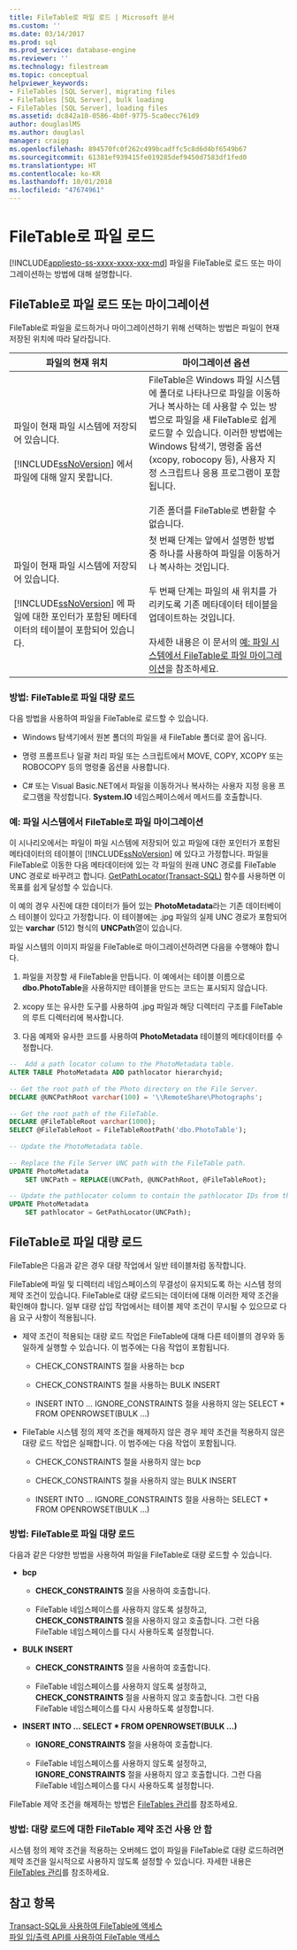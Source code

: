 ```yaml
---
title: FileTable로 파일 로드 | Microsoft 문서
ms.custom: ''
ms.date: 03/14/2017
ms.prod: sql
ms.prod_service: database-engine
ms.reviewer: ''
ms.technology: filestream
ms.topic: conceptual
helpviewer_keywords:
- FileTables [SQL Server], migrating files
- FileTables [SQL Server], bulk loading
- FileTables [SQL Server], loading files
ms.assetid: dc842a10-0586-4b0f-9775-5ca0ecc761d9
author: douglaslMS
ms.author: douglasl
manager: craigg
ms.openlocfilehash: 894570fc0f262c499bcadffc5c8d6d4bf6549b67
ms.sourcegitcommit: 61381ef939415fe019285def9450d7583df1fed0
ms.translationtype: HT
ms.contentlocale: ko-KR
ms.lasthandoff: 10/01/2018
ms.locfileid: "47674961"
---
```

# <a name="load-files-into-filetables"></a>FileTable로 파일 로드
[!INCLUDE[appliesto-ss-xxxx-xxxx-xxx-md](../../includes/appliesto-ss-xxxx-xxxx-xxx-md.md)]
  파일을 FileTable로 로드 또는 마이그레이션하는 방법에 대해 설명합니다.  
  
##  <a name="BasicsLoadNew"></a> FileTable로 파일 로드 또는 마이그레이션  
 FileTable로 파일을 로드하거나 마이그레이션하기 위해 선택하는 방법은 파일이 현재 저장된 위치에 따라 달라집니다.  
  
|파일의 현재 위치|마이그레이션 옵션|  
|-------------------------------|---------------------------|  
|파일이 현재 파일 시스템에 저장되어 있습니다.<br /><br /> [!INCLUDE[ssNoVersion](../../includes/ssnoversion-md.md)] 에서 파일에 대해 알지 못합니다.|FileTable은 Windows 파일 시스템에 폴더로 나타나므로 파일을 이동하거나 복사하는 데 사용할 수 있는 방법으로 파일을 새 FileTable로 쉽게 로드할 수 있습니다. 이러한 방법에는 Windows 탐색기, 명령줄 옵션(xcopy, robocopy 등), 사용자 지정 스크립트나 응용 프로그램이 포함됩니다.<br /><br /> 기존 폴더를 FileTable로 변환할 수 없습니다.|  
|파일이 현재 파일 시스템에 저장되어 있습니다.<br /><br /> [!INCLUDE[ssNoVersion](../../includes/ssnoversion-md.md)] 에 파일에 대한 포인터가 포함된 메타데이터의 테이블이 포함되어 있습니다.|첫 번째 단계는 앞에서 설명한 방법 중 하나를 사용하여 파일을 이동하거나 복사하는 것입니다.<br /><br /> 두 번째 단계는 파일의 새 위치를 가리키도록 기존 메타데이터 테이블을 업데이트하는 것입니다.<br /><br /> 자세한 내용은 이 문서의 [예: 파일 시스템에서 FileTable로 파일 마이그레이션](#HowToMigrateFiles)을 참조하세요.|  
  
###  <a name="HowToLoadNew"></a> 방법: FileTable로 파일 대량 로드  
다음 방법을 사용하여 파일을 FileTable로 로드할 수 있습니다.  
  
-   Windows 탐색기에서 원본 폴더의 파일을 새 FileTable 폴더로 끌어 옵니다.  
  
-   명령 프롬프트나 일괄 처리 파일 또는 스크립트에서 MOVE, COPY, XCOPY 또는 ROBOCOPY 등의 명령줄 옵션을 사용합니다.  
  
-   C# 또는 Visual Basic.NET에서 파일을 이동하거나 복사하는 사용자 지정 응용 프로그램을 작성합니다. **System.IO** 네임스페이스에서 메서드를 호출합니다.  
  
###  <a name="HowToMigrateFiles"></a> 예: 파일 시스템에서 FileTable로 파일 마이그레이션  
 이 시나리오에서는 파일이 파일 시스템에 저장되어 있고 파일에 대한 포인터가 포함된 메타데이터의 테이블이 [!INCLUDE[ssNoVersion](../../includes/ssnoversion-md.md)] 에 있다고 가정합니다. 파일을 FileTable로 이동한 다음 메타데이터에 있는 각 파일의 원래 UNC 경로를 FileTable UNC 경로로 바꾸려고 합니다. [GetPathLocator&#40;Transact-SQL&#41;](../../relational-databases/system-functions/getpathlocator-transact-sql.md) 함수를 사용하면 이 목표를 쉽게 달성할 수 있습니다.  
  
 이 예의 경우 사진에 대한 데이터가 들어 있는 **PhotoMetadata**라는 기존 데이터베이스 테이블이 있다고 가정합니다. 이 테이블에는 .jpg 파일의 실제 UNC 경로가 포함되어 있는 **varchar** (512) 형식의 **UNCPath**열이 있습니다.  
  
 파일 시스템의 이미지 파일을 FileTable로 마이그레이션하려면 다음을 수행해야 합니다.  
  
1.  파일을 저장할 새 FileTable을 만듭니다. 이 예에서는 테이블 이름으로 **dbo.PhotoTable**을 사용하지만 테이블을 만드는 코드는 표시되지 않습니다.  
  
2.  xcopy 또는 유사한 도구를 사용하여 .jpg 파일과 해당 디렉터리 구조를 FileTable의 루트 디렉터리에 복사합니다.  
  
3.  다음 예제와 유사한 코드를 사용하여 **PhotoMetadata** 테이블의 메타데이터를 수정합니다.  
  
```sql  
--  Add a path locator column to the PhotoMetadata table.  
ALTER TABLE PhotoMetadata ADD pathlocator hierarchyid;  
  
-- Get the root path of the Photo directory on the File Server.  
DECLARE @UNCPathRoot varchar(100) = '\\RemoteShare\Photographs';  
  
-- Get the root path of the FileTable.  
DECLARE @FileTableRoot varchar(1000);  
SELECT @FileTableRoot = FileTableRootPath('dbo.PhotoTable');  
  
-- Update the PhotoMetadata table.  
  
-- Replace the File Server UNC path with the FileTable path.  
UPDATE PhotoMetadata  
    SET UNCPath = REPLACE(UNCPath, @UNCPathRoot, @FileTableRoot);  
  
-- Update the pathlocator column to contain the pathlocator IDs from the FileTable.  
UPDATE PhotoMetadata  
    SET pathlocator = GetPathLocator(UNCPath);  
```  
  
##  <a name="BasicsBulkLoad"></a> FileTable로 파일 대량 로드  
 FileTable은 다음과 같은 경우 대량 작업에서 일반 테이블처럼 동작합니다.  
  
 FileTable에 파일 및 디렉터리 네임스페이스의 무결성이 유지되도록 하는 시스템 정의 제약 조건이 있습니다. FileTable로 대량 로드되는 데이터에 대해 이러한 제약 조건을 확인해야 합니다. 일부 대량 삽입 작업에서는 테이블 제약 조건이 무시될 수 있으므로 다음 요구 사항이 적용됩니다.  
  
-   제약 조건이 적용되는 대량 로드 작업은 FileTable에 대해 다른 테이블의 경우와 동일하게 실행할 수 있습니다. 이 범주에는 다음 작업이 포함됩니다.  
  
    -   CHECK_CONSTRAINTS 절을 사용하는 bcp  
  
    -   CHECK_CONSTRAINTS 절을 사용하는 BULK INSERT  
  
    -   INSERT INTO … IGNORE_CONSTRAINTS 절을 사용하지 않는 SELECT * FROM OPENROWSET(BULK …)  
  
-   FileTable 시스템 정의 제약 조건을 해제하지 않은 경우 제약 조건을 적용하지 않은 대량 로드 작업은 실패합니다. 이 범주에는 다음 작업이 포함됩니다.  
  
    -   CHECK_CONSTRAINTS 절을 사용하지 않는 bcp  
  
    -   CHECK_CONSTRAINTS 절을 사용하지 않는 BULK INSERT  
  
    -   INSERT INTO … IGNORE_CONSTRAINTS 절을 사용하는 SELECT * FROM OPENROWSET(BULK …)  
  
###  <a name="HowToBulkLoad"></a> 방법: FileTable로 파일 대량 로드  
 다음과 같은 다양한 방법을 사용하여 파일을 FileTable로 대량 로드할 수 있습니다.  
  
-   **bcp**  
  
    -   **CHECK_CONSTRAINTS** 절을 사용하여 호출합니다.  
  
    -   FileTable 네임스페이스를 사용하지 않도록 설정하고, **CHECK_CONSTRAINTS** 절을 사용하지 않고 호출합니다. 그런 다음 FileTable 네임스페이스를 다시 사용하도록 설정합니다.  
  
-   **BULK INSERT**  
  
    -   **CHECK_CONSTRAINTS** 절을 사용하여 호출합니다.  
  
    -   FileTable 네임스페이스를 사용하지 않도록 설정하고, **CHECK_CONSTRAINTS** 절을 사용하지 않고 호출합니다. 그런 다음 FileTable 네임스페이스를 다시 사용하도록 설정합니다.  
  
-   **INSERT INTO … SELECT \* FROM OPENROWSET(BULK …)**  
  
    -   **IGNORE_CONSTRAINTS** 절을 사용하여 호출합니다.  
  
    -   FileTable 네임스페이스를 사용하지 않도록 설정하고, **IGNORE_CONSTRAINTS** 절을 사용하지 않고 호출합니다. 그런 다음 FileTable 네임스페이스를 다시 사용하도록 설정합니다.  
  
 FileTable 제약 조건을 해제하는 방법은 [FileTables 관리](../../relational-databases/blob/manage-filetables.md)를 참조하세요.  
  
###  <a name="disabling"></a> 방법: 대량 로드에 대한 FileTable 제약 조건 사용 안 함  
 시스템 정의 제약 조건을 적용하는 오버헤드 없이 파일을 FileTable로 대량 로드하려면 제약 조건을 일시적으로 사용하지 않도록 설정할 수 있습니다. 자세한 내용은 [FileTables 관리](../../relational-databases/blob/manage-filetables.md)를 참조하세요.  
  
## <a name="see-also"></a>참고 항목  
 [Transact-SQL을 사용하여 FileTable에 액세스](../../relational-databases/blob/access-filetables-with-transact-sql.md)   
 [파일 입/출력 API를 사용하여 FileTable 액세스](../../relational-databases/blob/access-filetables-with-file-input-output-apis.md)  
  
  
